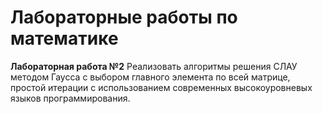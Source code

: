 # Лабораторные работы по математике

**Лабораторная работа №2**
Реализовать алгоритмы решения СЛАУ методом Гаусса с выбором главного элемента по всей матрице, простой итерации с использованием современных высокоуровневых языков программирования.
